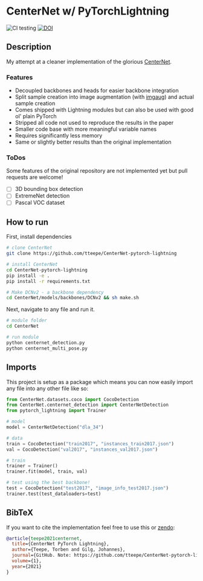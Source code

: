 # CenterNet w/ PyTorchLightning 

![CI testing](https://github.com/tteepe/CenterNet-pytorch-lightning/workflows/CI%20testing/badge.svg?branch=main&event=push)
[![DOI](https://zenodo.org/badge/334429075.svg)](https://zenodo.org/badge/latestdoi/334429075)

 
## Description
My attempt at a cleaner implementation of the glorious [CenterNet](https://github.com/xingyizhou/CenterNet).

### Features
- Decoupled backbones and heads for easier backbone integration
- Split sample creation into image augmentation (with [imgaug](https://github.com/aleju/imgaug)) and actual sample creation
- Comes shipped with Lightning modules but can also be used with good ol' plain PyTorch
- Stripped all code not used to reproduce the results in the paper
- Smaller code base with more meaningful variable names
- Requires significantly less memory
- Same or slightly better results than the original implementation


### ToDos
Some features of the original repository are not implemented yet but pull requests are welcome!
- [ ] 3D bounding box detection
- [ ] ExtremeNet detection
- [ ] Pascal VOC dataset

## How to run   
First, install dependencies   
```bash
# clone CenterNet
git clone https://github.com/tteepe/CenterNet-pytorch-lightning

# install CenterNet
cd CenterNet-pytorch-lightning
pip install -e .   
pip install -r requirements.txt

# Make DCNv2 - a backbone dependency
cd CenterNet/models/backbones/DCNv2 && sh make.sh
 ```   
 Next, navigate to any file and run it.   
 ```bash
# module folder
cd CenterNet

# run module
python centernet_detection.py    
python centernet_multi_pose.py    
```

## Imports
This project is setup as a package which means you can now easily import any file into any other file like so:

```python
from CenterNet.datasets.coco import CocoDetection
from CenterNet.centernet_detection import CenterNetDetection
from pytorch_lightning import Trainer

# model
model = CenterNetDetection("dla_34")

# data
train = CocoDetection("train2017", "instances_train2017.json")
val = CocoDetection("val2017", "instances_val2017.json")

# train
trainer = Trainer()
trainer.fit(model, train, val)

# test using the best backbone!
test = CocoDetection("test2017", "image_info_test2017.json")
trainer.test(test_dataloaders=test)
```

## BibTeX
If you want to cite the implementation feel free to use this or [zendo](https://zenodo.org/record/4569502):

```bibtex
@article{teepe2021centernet,
  title={CenterNet PyTorch Lightning},
  author={Teepe, Torben and Gilg, Johannes},
  journal={GitHub. Note: https://github.com/tteepe/CenterNet-pytorch-lightning},
  volume={1},
  year={2021}
}
```
